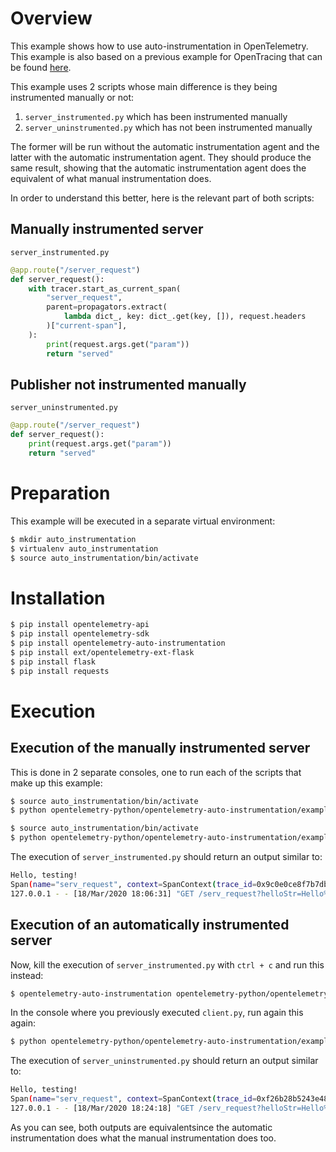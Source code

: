 # Overview

This example shows how to use auto-instrumentation in OpenTelemetry. This example is also based on a previous example
for OpenTracing that can be found [here](https://github.com/yurishkuro/opentracing-tutorial/tree/master/python).

This example uses 2 scripts whose main difference is they being instrumented manually or not:

1. `server_instrumented.py` which has been instrumented manually
2. `server_uninstrumented.py` which has not been instrumented manually

The former will be run without the automatic instrumentation agent and the latter with the automatic instrumentation
agent. They should produce the same result, showing that the automatic instrumentation agent does the equivalent
of what manual instrumentation does.

In order to understand this better, here is the relevant part of both scripts:

## Manually instrumented server

`server_instrumented.py`

```python
@app.route("/server_request")
def server_request():
    with tracer.start_as_current_span(
        "server_request",
        parent=propagators.extract(
            lambda dict_, key: dict_.get(key, []), request.headers
        )["current-span"],
    ):
        print(request.args.get("param"))
        return "served"
```

## Publisher not instrumented manually

`server_uninstrumented.py`

```python
@app.route("/server_request")
def server_request():
    print(request.args.get("param"))
    return "served"
```

# Preparation

This example will be executed in a separate virtual environment:

```sh
$ mkdir auto_instrumentation
$ virtualenv auto_instrumentation
$ source auto_instrumentation/bin/activate
```

# Installation

```sh
$ pip install opentelemetry-api
$ pip install opentelemetry-sdk
$ pip install opentelemetry-auto-instrumentation
$ pip install ext/opentelemetry-ext-flask
$ pip install flask
$ pip install requests
```

# Execution

## Execution of the manually instrumented server

This is done in 2 separate consoles, one to run each of the scripts that make up this example:

```sh
$ source auto_instrumentation/bin/activate
$ python opentelemetry-python/opentelemetry-auto-instrumentation/example/server_instrumented.py
```

```sh
$ source auto_instrumentation/bin/activate
$ python opentelemetry-python/opentelemetry-auto-instrumentation/example/client.py testing
```

The execution of `server_instrumented.py` should return an output similar to:

```sh
Hello, testing!
Span(name="serv_request", context=SpanContext(trace_id=0x9c0e0ce8f7b7dbb51d1d6e744a4dad49, span_id=0xd1ba3ec4c76a0d7f, trace_state={}), kind=SpanKind.INTERNAL, parent=None, start_time=2020-03-19T00:06:31.275719Z, end_time=2020-03-19T00:06:31.275920Z)
127.0.0.1 - - [18/Mar/2020 18:06:31] "GET /serv_request?helloStr=Hello%2C+testing%21 HTTP/1.1" 200 -
```

## Execution of an automatically instrumented server

Now, kill the execution of `server_instrumented.py` with `ctrl + c` and run this instead:

```sh
$ opentelemetry-auto-instrumentation opentelemetry-python/opentelemetry-auto-instrumentation/example/server_uninstrumented.py
```

In the console where you previously executed `client.py`, run again this again:

```sh
$ python opentelemetry-python/opentelemetry-auto-instrumentation/example/client.py testing
```

The execution of `server_uninstrumented.py` should return an output similar to:

```sh
Hello, testing!
Span(name="serv_request", context=SpanContext(trace_id=0xf26b28b5243e48f5f96bfc753f95f3f0, span_id=0xbeb179a095d087ed, trace_state={}), kind=SpanKind.SERVER, parent=<opentelemetry.trace.DefaultSpan object at 0x7f1a20a54908>, start_time=2020-03-19T00:24:18.828561Z, end_time=2020-03-19T00:24:18.845127Z)
127.0.0.1 - - [18/Mar/2020 18:24:18] "GET /serv_request?helloStr=Hello%2C+testing%21 HTTP/1.1" 200 -
```

As you can see, both outputs are equivalentsince the automatic instrumentation does what the manual instrumentation does too.
